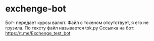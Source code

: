 # exchenge-bot
Бот- передает курсы валют.
Файл с токеном отсутствует, я его не грузила. По тексту файл называется tok.py
Cссылка на бот: https://t.me/Exchenge_test_bot

